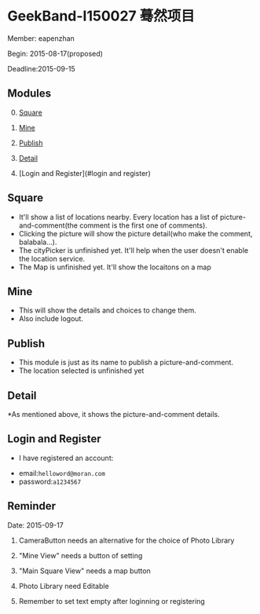  GeekBand-I150027  蓦然项目
==============================
Member: eapenzhan

Begin: 2015-08-17(proposed)

Deadline:2015-09-15

Modules
----------------------------------
0. [Square](#square)

0. [Mine](#mine)

0. [Publish](#publish)

0. [Detail](#detail)

0. [Login and Register](#login and register)

Square
-----------------------
* It'll show a list of locations nearby. Every location has a list of picture-and-comment(the comment is the first one of comments).
* Clicking the picture will show the picture detail(who make the comment, balabala...).
* The cityPicker is unfinished yet. It'll help when the user doesn't enable the location service.
* The Map is unfinished yet. It'll show the locaitons on a map

Mine
-----------------------
* This will show the details and choices to change them.
* Also include logout.

Publish
-----------------------
* This module is just as its name to publish a picture-and-comment.
* The location selected is unfinished yet

Detail
----------------------
*As mentioned above, it shows the picture-and-comment details.

Login and Register
----------------------
* I have registered an account:
+ email:`helloword@moran.com`
+ password:`a1234567`


Reminder
--------------------------------
Date: 2015-09-17

1. CameraButton needs an alternative for the choice of Photo Library

2. "Mine View" needs a button of setting

3. "Main Square View" needs a map button

4. Photo Library need Editable

5. Remember to set text empty after loginning or registering

